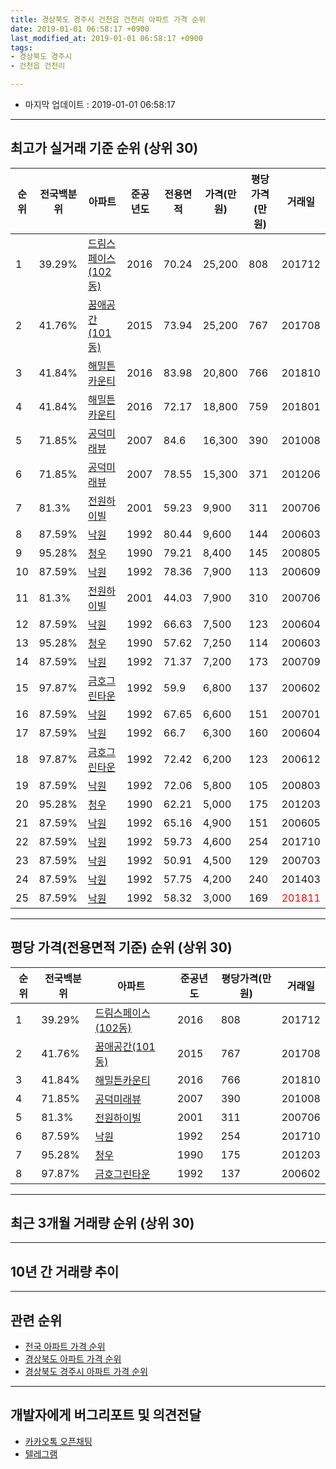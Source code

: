 ```yaml
---
title: 경상북도 경주시 건천읍 건천리 아파트 가격 순위
date: 2019-01-01 06:58:17 +0900
last_modified_at: 2019-01-01 06:58:17 +0900
tags:
- 경상북도 경주시
- 건천읍 건천리

---
```


* 마지막 업데이트 : 2019-01-01 06:58:17

---

## 최고가 실거래 기준 순위 (상위 30)


|순위|전국백분위|아파트|준공년도|전용면적|가격(만원)|평당가격(만원)|거래일|
|---|---|---|---|---|---|---|---|
|1|39.29%|[드림스페이스(102동)](https://search.naver.com/search.naver?query=%EA%B2%BD%EC%83%81%EB%B6%81%EB%8F%84+%EA%B2%BD%EC%A3%BC%EC%8B%9C+%EA%B1%B4%EC%B2%9C%EC%9D%8D+%EA%B1%B4%EC%B2%9C%EB%A6%AC+%EB%93%9C%EB%A6%BC%EC%8A%A4%ED%8E%98%EC%9D%B4%EC%8A%A4%28102%EB%8F%99%29)|2016|70.24|25,200|808|201712|
|2|41.76%|[꿈애공간(101동)](https://search.naver.com/search.naver?query=%EA%B2%BD%EC%83%81%EB%B6%81%EB%8F%84+%EA%B2%BD%EC%A3%BC%EC%8B%9C+%EA%B1%B4%EC%B2%9C%EC%9D%8D+%EA%B1%B4%EC%B2%9C%EB%A6%AC+%EA%BF%88%EC%95%A0%EA%B3%B5%EA%B0%84%28101%EB%8F%99%29)|2015|73.94|25,200|767|201708|
|3|41.84%|[해밀튼카운티](https://search.naver.com/search.naver?query=%EA%B2%BD%EC%83%81%EB%B6%81%EB%8F%84+%EA%B2%BD%EC%A3%BC%EC%8B%9C+%EA%B1%B4%EC%B2%9C%EC%9D%8D+%EA%B1%B4%EC%B2%9C%EB%A6%AC+%ED%95%B4%EB%B0%80%ED%8A%BC%EC%B9%B4%EC%9A%B4%ED%8B%B0)|2016|83.98|20,800|766|201810|
|4|41.84%|[해밀튼카운티](https://search.naver.com/search.naver?query=%EA%B2%BD%EC%83%81%EB%B6%81%EB%8F%84+%EA%B2%BD%EC%A3%BC%EC%8B%9C+%EA%B1%B4%EC%B2%9C%EC%9D%8D+%EA%B1%B4%EC%B2%9C%EB%A6%AC+%ED%95%B4%EB%B0%80%ED%8A%BC%EC%B9%B4%EC%9A%B4%ED%8B%B0)|2016|72.17|18,800|759|201801|
|5|71.85%|[공덕미래뷰](https://search.naver.com/search.naver?query=%EA%B2%BD%EC%83%81%EB%B6%81%EB%8F%84+%EA%B2%BD%EC%A3%BC%EC%8B%9C+%EA%B1%B4%EC%B2%9C%EC%9D%8D+%EA%B1%B4%EC%B2%9C%EB%A6%AC+%EA%B3%B5%EB%8D%95%EB%AF%B8%EB%9E%98%EB%B7%B0)|2007|84.6|16,300|390|201008|
|6|71.85%|[공덕미래뷰](https://search.naver.com/search.naver?query=%EA%B2%BD%EC%83%81%EB%B6%81%EB%8F%84+%EA%B2%BD%EC%A3%BC%EC%8B%9C+%EA%B1%B4%EC%B2%9C%EC%9D%8D+%EA%B1%B4%EC%B2%9C%EB%A6%AC+%EA%B3%B5%EB%8D%95%EB%AF%B8%EB%9E%98%EB%B7%B0)|2007|78.55|15,300|371|201206|
|7|81.3%|[전원하이빌](https://search.naver.com/search.naver?query=%EA%B2%BD%EC%83%81%EB%B6%81%EB%8F%84+%EA%B2%BD%EC%A3%BC%EC%8B%9C+%EA%B1%B4%EC%B2%9C%EC%9D%8D+%EA%B1%B4%EC%B2%9C%EB%A6%AC+%EC%A0%84%EC%9B%90%ED%95%98%EC%9D%B4%EB%B9%8C)|2001|59.23|9,900|311|200706|
|8|87.59%|[낙원](https://search.naver.com/search.naver?query=%EA%B2%BD%EC%83%81%EB%B6%81%EB%8F%84+%EA%B2%BD%EC%A3%BC%EC%8B%9C+%EA%B1%B4%EC%B2%9C%EC%9D%8D+%EA%B1%B4%EC%B2%9C%EB%A6%AC+%EB%82%99%EC%9B%90)|1992|80.44|9,600|144|200603|
|9|95.28%|[청우](https://search.naver.com/search.naver?query=%EA%B2%BD%EC%83%81%EB%B6%81%EB%8F%84+%EA%B2%BD%EC%A3%BC%EC%8B%9C+%EA%B1%B4%EC%B2%9C%EC%9D%8D+%EA%B1%B4%EC%B2%9C%EB%A6%AC+%EC%B2%AD%EC%9A%B0)|1990|79.21|8,400|145|200805|
|10|87.59%|[낙원](https://search.naver.com/search.naver?query=%EA%B2%BD%EC%83%81%EB%B6%81%EB%8F%84+%EA%B2%BD%EC%A3%BC%EC%8B%9C+%EA%B1%B4%EC%B2%9C%EC%9D%8D+%EA%B1%B4%EC%B2%9C%EB%A6%AC+%EB%82%99%EC%9B%90)|1992|78.36|7,900|113|200609|
|11|81.3%|[전원하이빌](https://search.naver.com/search.naver?query=%EA%B2%BD%EC%83%81%EB%B6%81%EB%8F%84+%EA%B2%BD%EC%A3%BC%EC%8B%9C+%EA%B1%B4%EC%B2%9C%EC%9D%8D+%EA%B1%B4%EC%B2%9C%EB%A6%AC+%EC%A0%84%EC%9B%90%ED%95%98%EC%9D%B4%EB%B9%8C)|2001|44.03|7,900|310|200706|
|12|87.59%|[낙원](https://search.naver.com/search.naver?query=%EA%B2%BD%EC%83%81%EB%B6%81%EB%8F%84+%EA%B2%BD%EC%A3%BC%EC%8B%9C+%EA%B1%B4%EC%B2%9C%EC%9D%8D+%EA%B1%B4%EC%B2%9C%EB%A6%AC+%EB%82%99%EC%9B%90)|1992|66.63|7,500|123|200604|
|13|95.28%|[청우](https://search.naver.com/search.naver?query=%EA%B2%BD%EC%83%81%EB%B6%81%EB%8F%84+%EA%B2%BD%EC%A3%BC%EC%8B%9C+%EA%B1%B4%EC%B2%9C%EC%9D%8D+%EA%B1%B4%EC%B2%9C%EB%A6%AC+%EC%B2%AD%EC%9A%B0)|1990|57.62|7,250|114|200603|
|14|87.59%|[낙원](https://search.naver.com/search.naver?query=%EA%B2%BD%EC%83%81%EB%B6%81%EB%8F%84+%EA%B2%BD%EC%A3%BC%EC%8B%9C+%EA%B1%B4%EC%B2%9C%EC%9D%8D+%EA%B1%B4%EC%B2%9C%EB%A6%AC+%EB%82%99%EC%9B%90)|1992|71.37|7,200|173|200709|
|15|97.87%|[금호그린타운](https://search.naver.com/search.naver?query=%EA%B2%BD%EC%83%81%EB%B6%81%EB%8F%84+%EA%B2%BD%EC%A3%BC%EC%8B%9C+%EA%B1%B4%EC%B2%9C%EC%9D%8D+%EA%B1%B4%EC%B2%9C%EB%A6%AC+%EA%B8%88%ED%98%B8%EA%B7%B8%EB%A6%B0%ED%83%80%EC%9A%B4)|1992|59.9|6,800|137|200602|
|16|87.59%|[낙원](https://search.naver.com/search.naver?query=%EA%B2%BD%EC%83%81%EB%B6%81%EB%8F%84+%EA%B2%BD%EC%A3%BC%EC%8B%9C+%EA%B1%B4%EC%B2%9C%EC%9D%8D+%EA%B1%B4%EC%B2%9C%EB%A6%AC+%EB%82%99%EC%9B%90)|1992|67.65|6,600|151|200701|
|17|87.59%|[낙원](https://search.naver.com/search.naver?query=%EA%B2%BD%EC%83%81%EB%B6%81%EB%8F%84+%EA%B2%BD%EC%A3%BC%EC%8B%9C+%EA%B1%B4%EC%B2%9C%EC%9D%8D+%EA%B1%B4%EC%B2%9C%EB%A6%AC+%EB%82%99%EC%9B%90)|1992|66.7|6,300|160|200604|
|18|97.87%|[금호그린타운](https://search.naver.com/search.naver?query=%EA%B2%BD%EC%83%81%EB%B6%81%EB%8F%84+%EA%B2%BD%EC%A3%BC%EC%8B%9C+%EA%B1%B4%EC%B2%9C%EC%9D%8D+%EA%B1%B4%EC%B2%9C%EB%A6%AC+%EA%B8%88%ED%98%B8%EA%B7%B8%EB%A6%B0%ED%83%80%EC%9A%B4)|1992|72.42|6,200|123|200612|
|19|87.59%|[낙원](https://search.naver.com/search.naver?query=%EA%B2%BD%EC%83%81%EB%B6%81%EB%8F%84+%EA%B2%BD%EC%A3%BC%EC%8B%9C+%EA%B1%B4%EC%B2%9C%EC%9D%8D+%EA%B1%B4%EC%B2%9C%EB%A6%AC+%EB%82%99%EC%9B%90)|1992|72.06|5,800|105|200803|
|20|95.28%|[청우](https://search.naver.com/search.naver?query=%EA%B2%BD%EC%83%81%EB%B6%81%EB%8F%84+%EA%B2%BD%EC%A3%BC%EC%8B%9C+%EA%B1%B4%EC%B2%9C%EC%9D%8D+%EA%B1%B4%EC%B2%9C%EB%A6%AC+%EC%B2%AD%EC%9A%B0)|1990|62.21|5,000|175|201203|
|21|87.59%|[낙원](https://search.naver.com/search.naver?query=%EA%B2%BD%EC%83%81%EB%B6%81%EB%8F%84+%EA%B2%BD%EC%A3%BC%EC%8B%9C+%EA%B1%B4%EC%B2%9C%EC%9D%8D+%EA%B1%B4%EC%B2%9C%EB%A6%AC+%EB%82%99%EC%9B%90)|1992|65.16|4,900|151|200605|
|22|87.59%|[낙원](https://search.naver.com/search.naver?query=%EA%B2%BD%EC%83%81%EB%B6%81%EB%8F%84+%EA%B2%BD%EC%A3%BC%EC%8B%9C+%EA%B1%B4%EC%B2%9C%EC%9D%8D+%EA%B1%B4%EC%B2%9C%EB%A6%AC+%EB%82%99%EC%9B%90)|1992|59.73|4,600|254|201710|
|23|87.59%|[낙원](https://search.naver.com/search.naver?query=%EA%B2%BD%EC%83%81%EB%B6%81%EB%8F%84+%EA%B2%BD%EC%A3%BC%EC%8B%9C+%EA%B1%B4%EC%B2%9C%EC%9D%8D+%EA%B1%B4%EC%B2%9C%EB%A6%AC+%EB%82%99%EC%9B%90)|1992|50.91|4,500|129|200703|
|24|87.59%|[낙원](https://search.naver.com/search.naver?query=%EA%B2%BD%EC%83%81%EB%B6%81%EB%8F%84+%EA%B2%BD%EC%A3%BC%EC%8B%9C+%EA%B1%B4%EC%B2%9C%EC%9D%8D+%EA%B1%B4%EC%B2%9C%EB%A6%AC+%EB%82%99%EC%9B%90)|1992|57.75|4,200|240|201403|
|25|87.59%|[낙원](https://search.naver.com/search.naver?query=%EA%B2%BD%EC%83%81%EB%B6%81%EB%8F%84+%EA%B2%BD%EC%A3%BC%EC%8B%9C+%EA%B1%B4%EC%B2%9C%EC%9D%8D+%EA%B1%B4%EC%B2%9C%EB%A6%AC+%EB%82%99%EC%9B%90)|1992|58.32|3,000|169|<span style="color:red">201811</span>|


---

## 평당 가격(전용면적 기준) 순위 (상위 30)


|순위|전국백분위|아파트|준공년도|평당가격(만원)|거래일|
|---|---|---|---|---|---|
|1|39.29%|[드림스페이스(102동)](https://search.naver.com/search.naver?query=%EA%B2%BD%EC%83%81%EB%B6%81%EB%8F%84+%EA%B2%BD%EC%A3%BC%EC%8B%9C+%EA%B1%B4%EC%B2%9C%EC%9D%8D+%EA%B1%B4%EC%B2%9C%EB%A6%AC+%EB%93%9C%EB%A6%BC%EC%8A%A4%ED%8E%98%EC%9D%B4%EC%8A%A4%28102%EB%8F%99%29)|2016|808|201712|
|2|41.76%|[꿈애공간(101동)](https://search.naver.com/search.naver?query=%EA%B2%BD%EC%83%81%EB%B6%81%EB%8F%84+%EA%B2%BD%EC%A3%BC%EC%8B%9C+%EA%B1%B4%EC%B2%9C%EC%9D%8D+%EA%B1%B4%EC%B2%9C%EB%A6%AC+%EA%BF%88%EC%95%A0%EA%B3%B5%EA%B0%84%28101%EB%8F%99%29)|2015|767|201708|
|3|41.84%|[해밀튼카운티](https://search.naver.com/search.naver?query=%EA%B2%BD%EC%83%81%EB%B6%81%EB%8F%84+%EA%B2%BD%EC%A3%BC%EC%8B%9C+%EA%B1%B4%EC%B2%9C%EC%9D%8D+%EA%B1%B4%EC%B2%9C%EB%A6%AC+%ED%95%B4%EB%B0%80%ED%8A%BC%EC%B9%B4%EC%9A%B4%ED%8B%B0)|2016|766|201810|
|4|71.85%|[공덕미래뷰](https://search.naver.com/search.naver?query=%EA%B2%BD%EC%83%81%EB%B6%81%EB%8F%84+%EA%B2%BD%EC%A3%BC%EC%8B%9C+%EA%B1%B4%EC%B2%9C%EC%9D%8D+%EA%B1%B4%EC%B2%9C%EB%A6%AC+%EA%B3%B5%EB%8D%95%EB%AF%B8%EB%9E%98%EB%B7%B0)|2007|390|201008|
|5|81.3%|[전원하이빌](https://search.naver.com/search.naver?query=%EA%B2%BD%EC%83%81%EB%B6%81%EB%8F%84+%EA%B2%BD%EC%A3%BC%EC%8B%9C+%EA%B1%B4%EC%B2%9C%EC%9D%8D+%EA%B1%B4%EC%B2%9C%EB%A6%AC+%EC%A0%84%EC%9B%90%ED%95%98%EC%9D%B4%EB%B9%8C)|2001|311|200706|
|6|87.59%|[낙원](https://search.naver.com/search.naver?query=%EA%B2%BD%EC%83%81%EB%B6%81%EB%8F%84+%EA%B2%BD%EC%A3%BC%EC%8B%9C+%EA%B1%B4%EC%B2%9C%EC%9D%8D+%EA%B1%B4%EC%B2%9C%EB%A6%AC+%EB%82%99%EC%9B%90)|1992|254|201710|
|7|95.28%|[청우](https://search.naver.com/search.naver?query=%EA%B2%BD%EC%83%81%EB%B6%81%EB%8F%84+%EA%B2%BD%EC%A3%BC%EC%8B%9C+%EA%B1%B4%EC%B2%9C%EC%9D%8D+%EA%B1%B4%EC%B2%9C%EB%A6%AC+%EC%B2%AD%EC%9A%B0)|1990|175|201203|
|8|97.87%|[금호그린타운](https://search.naver.com/search.naver?query=%EA%B2%BD%EC%83%81%EB%B6%81%EB%8F%84+%EA%B2%BD%EC%A3%BC%EC%8B%9C+%EA%B1%B4%EC%B2%9C%EC%9D%8D+%EA%B1%B4%EC%B2%9C%EB%A6%AC+%EA%B8%88%ED%98%B8%EA%B7%B8%EB%A6%B0%ED%83%80%EC%9A%B4)|1992|137|200602|


---

## 최근 3개월 거래량 순위 (상위 30)


<div style="width:100%;">
    <canvas id="deal_count_ranking" height="250"></canvas>
</div>


<script>
new Chart(document.getElementById("deal_count_ranking"), {
    type: 'horizontalBar',
    data: {
        labels: ['낙원', '공덕미래뷰'],
        datasets: [{
            label: '실거래 수',
            data: [1, 1],
            borderColor: "rgba(255, 0, 128, 1)",
            backgroundColor: "rgba(255, 0, 128, 0.5)",
            fill: false,
        }]
    },
    options: {
        responsive: true,
        title: {
            display: true,
            text: '최근 3개월 거래량 순위'
        },
        tooltips: {
            mode: 'index',
            intersect: false,
            callbacks: {
                title: function(tooltipItems, data) {
                    return "실거래 수:";
                },
                label: function(tooltipItem, data) {
                    return data.labels[tooltipItem.index] + ": " + tooltipItem.xLabel;
                }
            }
        },
        hover: {
            mode: 'nearest',
            intersect: true
        },
        scales: {
            xAxes: [{
                display: true,
                scaleLabel: {
                    display: true,
                    labelString: '실거래 수'
                },
                ticks: {
                    suggestedMin: 0,
                }
            }],
            yAxes: [{
                display: true,
                ticks: {
                    autoSkip: false,
                    callback: function(value, index, values) {
                        if (value.length > 15)
                            return value.substr(0, 13) + "...";
                        else
                            return value;
                    }
                },
                scaleLabel: {
                    display: false,
                }
            }]
        }
    }
});

</script>


---

## 10년 간 거래량 추이


<div style="width:100%;">
    <canvas id="deal_progress" height="250"></canvas>
</div>

<script>
new Chart(document.getElementById("deal_progress"), {
    type: 'line',
    data: {
        labels: ['200901','200902','200903','200904','200905','200906','200907','200908','200909','200910','200911','200912','201001','201002','201003','201004','201005','201006','201007','201008','201009','201010','201011','201012','201101','201102','201103','201104','201105','201106','201107','201108','201109','201110','201111','201112','201201','201202','201203','201204','201205','201206','201207','201208','201209','201210','201211','201212','201301','201302','201303','201304','201305','201306','201307','201308','201309','201310','201311','201312','201401','201402','201403','201404','201405','201406','201407','201408','201409','201410','201411','201412','201501','201502','201503','201504','201505','201506','201507','201508','201509','201510','201511','201512','201601','201602','201603','201604','201605','201606','201607','201608','201609','201610','201611','201612','201701','201702','201703','201704','201705','201706','201707','201708','201709','201710','201711','201712','201801','201802','201803','201804','201805','201806','201807','201808','201809','201810','201811','201812','201901'],
        datasets: [{
            label: '실거래 수',
            pointRadius: 1,
            data: [1, 1, 3, 0, 2, 1, 2, 0, 2, 2, 1, 1, 3, 3, 4, 1, 1, 4, 4, 6, 0, 1, 3, 3, 1, 0, 0, 3, 1, 2, 2, 1, 2, 2, 1, 5, 2, 2, 5, 6, 1, 1, 2, 2, 4, 4, 0, 2, 2, 1, 2, 3, 0, 3, 1, 2, 3, 3, 1, 1, 2, 2, 2, 7, 1, 2, 2, 0, 2, 2, 0, 2, 1, 0, 3, 1, 3, 4, 0, 5, 2, 3, 2, 2, 0, 0, 1, 4, 1, 3, 5, 6, 3, 6, 0, 4, 4, 3, 3, 3, 2, 1, 5, 2, 2, 3, 2, 4, 1, 1, 3, 1, 3, 2, 0, 0, 2, 2, 1, 1, 0],
            borderColor: "rgba(255, 201, 14, 1)",
            backgroundColor: "rgba(255, 201, 14, 0.5)",
            fill: true,
        }]
    },
    options: {
        responsive: true,
        title: {
            display: true,
            text: '10년간 거래량 추이'
        },
        tooltips: {
            mode: 'index',
            intersect: false,
        },
        hover: {
            mode: 'nearest',
            intersect: true
        },
        scales: {
            xAxes: [{
                display: true,
                scaleLabel: {
                    display: true,
                    labelString: '년/월'
                }
            }],
            yAxes: [{
                display: true,
                ticks: {
                    suggestedMin: 0,
                },
                scaleLabel: {
                    display: true,
                    labelString: '실거래 수'
                }
            }]
        }
    }
});

</script>


---

## 관련 순위

- [전국 아파트 가격 순위](https://inasie.github.io/apt-ranking/전국)
- [경상북도 아파트 가격 순위](https://inasie.github.io/apt-ranking/경상북도)
- [경상북도 경주시 아파트 가격 순위](https://inasie.github.io/apt-ranking/경상북도-경주시)


---

## 개발자에게 버그리포트 및 의견전달

- [카카오톡 오픈채팅](https://open.kakao.com/o/gLJUAP4)
- [텔레그램](https://t.me/inasie)


